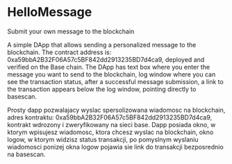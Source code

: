 # HelloMessage
Submit your own message to the blockchain

A simple DApp that allows sending a personalized message to the blockchain. The contract address is: 0xa59bbA2B32F06A57c5BF842dd2913235BD7d4ca9, deployed and verified on the Base chain.
The DApp has text box where you enter the message you want to send to the blockchain, log window where you can see the transaction status, after a successful message submission, a link to the transaction appears below the log window, pointing directly to basescan.

Prosty dapp pozwalajacy wyslac spersolizowana wiadomosc na blockchain, adres kontraktu: 0xa59bbA2B32F06A57c5BF842dd2913235BD7d4ca9, kontrakt wdrozony i zweryfikowany na sieci base. Dapp posiada okno, w ktorym wpisujesz wiadomosc, ktora chcesz wyslac na blockchain, okno logow, w ktorym widzisz status transakcji, po pomyslnym wyslaniu wiadomosci ponizej okna logow pojawia sie link do transakcji bezposrednio na basescan.
